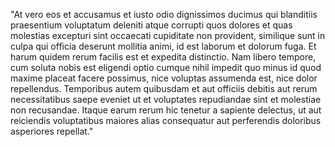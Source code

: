 "At vero eos et accusamus et iusto odio dignissimos ducimus qui blanditiis praesentium voluptatum
deleniti atque corrupti quos dolores et quas molestias excepturi sint occaecati cupiditate non
provident, similique sunt in culpa qui officia deserunt mollitia animi, id est laborum et dolorum
fuga. Et harum quidem rerum facilis est et expedita distinctio. Nam libero tempore, cum soluta
nobis est eligendi optio cumque nihil impedit quo minus id quod maxime placeat facere possimus,
nice voluptas assumenda est, nice dolor repellendus. Temporibus autem quibusdam et aut officiis
debitis aut rerum necessitatibus saepe eveniet ut et voluptates repudiandae sint et molestiae
non recusandae. Itaque earum rerum hic tenetur a sapiente delectus, ut aut reiciendis
voluptatibus maiores alias consequatur aut perferendis doloribus asperiores repellat."
